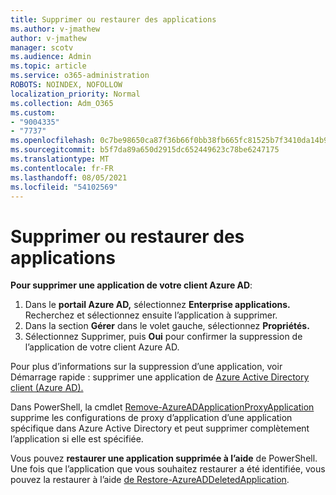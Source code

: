 ```yaml
---
title: Supprimer ou restaurer des applications
ms.author: v-jmathew
author: v-jmathew
manager: scotv
ms.audience: Admin
ms.topic: article
ms.service: o365-administration
ROBOTS: NOINDEX, NOFOLLOW
localization_priority: Normal
ms.collection: Adm_O365
ms.custom:
- "9004335"
- "7737"
ms.openlocfilehash: 0c7be98650ca87f36b66f0bb38fb665fc81525b7f3410da14b99fb67468c1e73
ms.sourcegitcommit: b5f7da89a650d2915dc652449623c78be6247175
ms.translationtype: MT
ms.contentlocale: fr-FR
ms.lasthandoff: 08/05/2021
ms.locfileid: "54102569"
---
```

# <a name="delete-or-restore-applications"></a>Supprimer ou restaurer des applications

**Pour supprimer une application de votre client Azure AD**:

1. Dans le **portail Azure AD,** sélectionnez **Enterprise applications.** Recherchez et sélectionnez ensuite l’application à supprimer.
2. Dans la section **Gérer** dans le volet gauche, sélectionnez **Propriétés.**
3. Sélectionnez Supprimer, puis **Oui** pour confirmer la suppression de l’application de votre client Azure AD. 

Pour plus d’informations sur la suppression d’une application, voir Démarrage rapide : supprimer une application de [Azure Active Directory client (Azure AD).](https://docs.microsoft.com/azure/active-directory/manage-apps/delete-application-portal#delete-an-application-from-your-azure-ad-tenant)

Dans PowerShell, la cmdlet [Remove-AzureADApplicationProxyApplication](https://docs.microsoft.com/powershell/module/azuread/remove-azureadapplicationproxyapplication) supprime les configurations de proxy d’application d’une application spécifique dans Azure Active Directory et peut supprimer complètement l’application si elle est spécifiée.

Vous pouvez **restaurer une application supprimée à l’aide** de PowerShell. Une fois que l’application que vous souhaitez restaurer a été identifiée, vous pouvez la restaurer à l’aide [de Restore-AzureADDeletedApplication](https://docs.microsoft.com/powershell/module/azuread/restore-azureaddeletedapplication).
